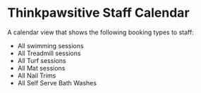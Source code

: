 # Thinkpawsitive Staff Calendar

A calendar view that shows the following booking types to staff:
* All swimming sessions
* All Treadmill sessions
* All Turf sessions
* All Mat sessions
* All Nail Trims
* All Self Serve Bath Washes
